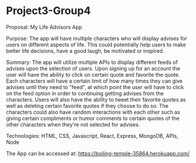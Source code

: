 # Project3-Group4

Proposal: My Life Advisors App

Purpose: The app will have multiple characters who will display advises for users on different aspects of life. This could potentially help users to make better life decisions, have a good laugh, be motivated or inspired.

Summary: The app will utilize multiple APIs to display different feeds of advises upon the selection of users.  Upon signing up for an account the user will have the ability to click on certain quote and favorite the quote. Each characters will have a certain limit of how many times they can give advises until they need to "feed", at which point the user will have to click on the feed option in order to continuing getting advises from the characters. Users will also have the ability to tweet their favorite quotes as well as deleting certain favorite quotes if they choose to do so. The characters could also have random interactions with each other such as giving certain compliments or humor comments to certain quotes of the other characters when they're not selected for advises.

Technologies:
HTML,
CSS,
Javascript,
React,
Express,
MongoDB,
APIs,
Node

The App can be accessed at: https://boiling-temple-35864.herokuapp.com/

